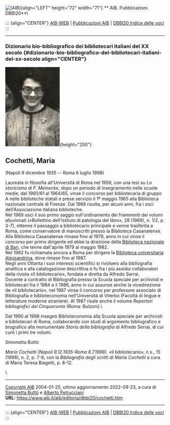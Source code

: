 ![\[AIB\]](/aib/wi/aibv72.gif){align="LEFT" height="72" width="71"}
** AIB. Pubblicazioni. DBBI20**\

::: {align="CENTER"}
[AIB-WEB](/) \| [Pubblicazioni AIB](/pubblicazioni/) \| [DBBI20 Indice
delle voci](dbbi20.htm)
:::

------------------------------------------------------------------------

### Dizionario bio-bibliografico dei bibliotecari italiani del XX secolo {#dizionario-bio-bibliografico-dei-bibliotecari-italiani-del-xx-secolo align="CENTER"}

![\[Ritratto\]](cochetti.jpg){height="250"}

## Cochetti, Maria

(Napoli 9 dicembre 1935 -- Roma 6 luglio 1998)

Laureata in filosofia all\'Università di Roma nel 1959, con una tesi su
*Lo storicismo di F. Meinecke*, dopo un periodo di insegnamento nelle
scuole medie, dal 1960/61 al 1964/65, vinse il concorso per
bibliotecaria di gruppo A nelle biblioteche statali e prese servizio il
1º maggio 1965 alla Biblioteca nazionale centrale di Firenze. Dal 1968
risulta, per alcuni anni, fra i soci dell\'Associazione italiana
biblioteche.\
Nel 1969 uscì il suo primo saggio sull\'ordinamento dei frammenti dei
volumi alluvionati («Bollettino dell'Istituto di patologia del libro»,
28 (1969), n. 1/2, p. 3-7), ottenne il passaggio a bibliotecario
principale e venne trasferita a Roma, come conservatore di manoscritti
presso la Biblioteca Casanatense.\
Alla Biblioteca Casanatense rimase fino al 1979, anno in cui vinse il
concorso per primo dirigente ed ebbe la direzione della [Biblioteca
nazionale di Bari](/aib/stor/teche/ba-naz.htm), che tenne dall\'aprile
1979 al maggio 1982.\
Nel 1982 fu richiamata ancora a Roma per dirigere la [Biblioteca
universitaria Alessandrina](/aib/stor/teche/rm-uni.htm), dove rimase
fino al 1987.\
Negli anni Ottanta i suoi interessi scientifici si rivolsero alla
bibliografia analitica e alla catalogazione descrittiva e fu fra i più
assidui collaboratori della rivista «Il bibliotecario», fondata e
diretta da Alfredo Serrai.\
Docente a contratto di Bibliografia presso la Scuola speciale per
archivisti e bibliotecari fra il 1984 e il 1986, anno in cui assunse
anche la vicedirezione de «Il bibliotecario», nel 1987 vinse il concorso
per professore associato di Bibliografia e biblioteconomia
nell\'Università di Viterbo (Facoltà di lingue e letterature moderne
straniere). Al 1987 risale anche il volume *Repertori bibliografici del
Cinquecento* (Roma: Bulzoni).\

Dal 1990 al 1998 insegnò Biblioteconomia alla Scuola speciale per
archivisti e bibliotecari di Roma, collaborando con studi di argomento
bibliografico e biografico alla monumentale *Storia della bibliografia*
di Alfredo Serrai, di cui curò i primi tre volumi.

Simonetta Buttò

*Maria Cochetti (Napoli 9.12.1935-Roma 6.7.1998)*. «Il bibliotecario»,
n.s., 15 (1998), n. 2, p. 7-8, con la *Bibliografia degli scritti di
Maria Cochetti* a cura di Maria Teresa Biagetti, p. 8-12.

\

------------------------------------------------------------------------

[Copyright AIB](/su-questo-sito/dichiarazione-di-copyright-aib-web/)
2004-01-25, ultimo aggiornamento 2022-09-23, a cura di [Simonetta
Buttò](/aib/redazione3.htm) e [Alberto
Petrucciani](/su-questo-sito/redazione-aib-web/)\
**URL:** https://www.aib.it/aib/editoria/dbbi20/cochetti.htm

------------------------------------------------------------------------

::: {align="CENTER"}
[AIB-WEB](/) \| [Pubblicazioni AIB](/pubblicazioni/) \| [DBBI20 Indice
delle voci](dbbi20.htm)
:::
